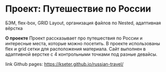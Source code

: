 # Проект: Путешествие по России

БЭМ,
flex-box,
GRID Layout,
организация файлов по Nested,
адаптивная вёрстка

**О проекте**
Проект рассказывает про путешествия по России и интересные места, которые можно посетить. 
В проекте использованы flex и grid сетки для расположения материала. Сайт выполнен в адаптивной верстке с 4 контрольными точками под разные девайсы. 

link Github pages: https://kseter.github.io/russian-travel/
